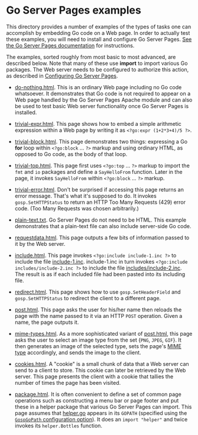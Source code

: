 Go Server Pages examples
========================

This directory provides a number of examples of the types of tasks one can accomplish by embedding Go code on a Web page.  In order to actually test these examples, you will need to install and configure Go Server Pages.  [See the Go Server Pages documentation](https://gosp.pakin.org/) for instructions.

The examples, sorted roughly from most basic to most advanced, are described below.  Note that many of these use **import** to import various Go packages.  The Web server needs to be configured to authorize this action, as described in [Configuring Go Server Pages](https://gosp.pakin.org/configure.md).

* [do-nothing.html](do-nothing.html).  This is an ordinary Web page including no Go code whatsoever.  It demonstrates that Go code is not required to appear on a Web page handled by the Go Server Pages Apache module and can also be used to test basic Web server functionality once Go Server Pages is installed.

* [trivial-expr.html](trivial-expr.html).  This page shows how to embed a simple arithmetic expression within a Web page by writing it as `<?go:expr (1+2*3+4)/5 ?>`.

* [trivial-block.html](trivial-block.html).  This page demonstrates two things: expressing a Go **for** loop within `<?go:block` … `?>` markup and using ordinary HTML, as opposed to Go code, as the body of that loop.

* [trivial-top.html](trivial-top.html).  This page first uses `<?go:top` … `?>` markup to import the `fmt` and `io` packages and define a `SayHelloFrom` function.  Later in the page, it invokes `SayHelloFrom` within `<?go:block` … `?>` markup.

* [trivial-error.html](trivial-error.html).  Don't be surprised if accessing this page returns an error message.  That's what it's supposed to do.  It invokes `gosp.SetHTTPStatus` to return an HTTP Too Many Requests (429) error code.  (Too Many Requests was chosen arbitrarily.)

* [plain-text.txt](plain-text.txt).  Go Server Pages do not need to be HTML.  This example demonstrates that a plain-text file can also include server-side Go code.

* [requestdata.html](requestdata.html).  This page outputs a few bits of information passed to it by the Web server.

* [include.html](include.html).  This page invokes `<?go:include include-1.inc ?>` to include the file [include-1.inc](include-1.inc).  include-1.inc in turn invokes `<?go:include includes/include-2.inc ?>` to include the file [includes/include-2.inc](includes/include-2.inc).  The result is as if each included file had been pasted into its including file.

* [redirect.html](redirect.html).  This page shows how to use `gosp.SetHeaderField` and `gosp.SetHTTPStatus` to redirect the client to a different page.

* [post.html](post.html).  This page asks the user for his/her name then reloads the page with the name passed to it via an HTTP `POST` operation.  Given a name, the page outputs it.

* [mime-types.html](mime-types.html).  As a more sophisticated variant of [post.html](post.html), this page asks the user to select an image type from the set {`PNG`, `JPEG`, `GIF`}.  It then generates an image of the selected type, sets the page's [MIME type](https://en.wikipedia.org/wiki/Media_type) accordingly, and sends the image to the client.

* [cookies.html](cookies-types.html).  A "cookie" is a small chunk of data that a Web server can send to a client to store.  This cookie can later be retrieved by the Web server.  This page presents the client with a cookie that tallies the number of times the page has been visited.

* [package.html](package.html).  It is often convenient to define a set of common page operations such as constructing a menu bar or page footer and put these in a helper package that various Go Server Pages can import.  This page assumes that [helper.go](helper.go) appears in its `GOPATH` (specified using the [`GospGoPath` configuration option](https://gosp.pakin.org/configure.md)).  It does an `import "helper"` and twice invokes its `helper.Bottles` function.
